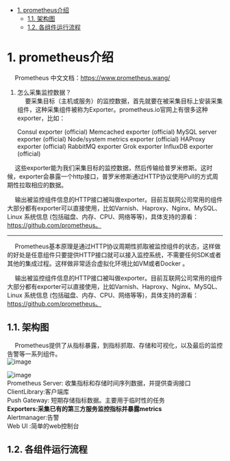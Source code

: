 

<!-- TOC -->

- [1. prometheus介绍](#1-prometheus介绍)
    - [1.1. 架构图](#11-架构图)
    - [1.2. 各组件运行流程](#12-各组件运行流程)

<!-- /TOC -->


# 1. prometheus介绍
<!--
Prometheus
https://mp.weixin.qq.com/s/W38FcwGmwPj1tp_87FVC1A

搭建Prometheus+Grafana的云平台监控系统
https://www.jianshu.com/p/268489bf5756?utm_campaign=haruki&utm_content=note&utm_medium=reader_share&utm_source=weixin

-->

&emsp; Prometheus 中文文档：https://www.prometheus.wang/

1. 怎么采集监控数据？  
&emsp; 要采集目标（主机或服务）的监控数据，首先就要在被采集目标上安装采集组件，这种采集组件被称为Exporter。prometheus.io官网上有很多这种exporter，比如：  

    Consul exporter (official)
    Memcached exporter (official)
    MySQL server exporter (official)
    Node/system metrics exporter (official)
    HAProxy exporter (official)
    RabbitMQ exporter
    Grok exporter
    InfluxDB exporter (official)

&emsp; 这些exporter能为我们采集目标的监控数据，然后传输给普罗米修斯。这时候，exporter会暴露一个http接口，普罗米修斯通过HTTP协议使用Pull的方式周期性拉取相应的数据。  

&emsp; 输出被监控组件信息的HTTP接口被叫做exporter。目前互联网公司常用的组件大部分都有exporter可以直接使用，比如Varnish、Haproxy、Nginx、MySQL、Linux 系统信息 (包括磁盘、内存、CPU、网络等等)，具体支持的源看：https://github.com/prometheus。  

--------------------

&emsp; Prometheus基本原理是通过HTTP协议周期性抓取被监控组件的状态，这样做的好处是任意组件只要提供HTTP接口就可以接入监控系统，不需要任何SDK或者其他的集成过程。这样做非常适合虚拟化环境比如VM或者Docker 。

&emsp; 输出被监控组件信息的HTTP接口被叫做exporter。目前互联网公司常用的组件大部分都有exporter可以直接使用，比如Varnish、Haproxy、Nginx、MySQL、Linux 系统信息 (包括磁盘、内存、CPU、网络等等)，具体支持的源看：https://github.com/prometheus。




## 1.1. 架构图  
&emsp; Prometheus提供了从指标暴露，到指标抓取、存储和可视化，以及最后的监控告警等一系列组件。  
![image](http://182.92.69.8:8081/img/devops/prometheus/prometheus-2.png)  

![image](http://182.92.69.8:8081/img/devops/prometheus/prometheus-1.png)  
Prometheus  Server: 收集指标和存储时间序列数据，并提供查询接口  
ClientLibrary:客户端库  
Push Gateway: 短期存储指标数据。主要用于临时性的任务  
**Exporters:采集已有的第三方服务监控指标并暴露metrics**    
Alertmanager:告警  
Web  UI :简单的web控制台  


## 1.2. 各组件运行流程  



